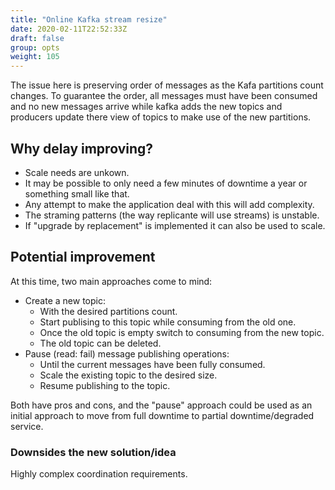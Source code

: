 ```yaml
---
title: "Online Kafka stream resize"
date: 2020-02-11T22:52:33Z
draft: false
group: opts
weight: 105
---
```


The issue here is preserving order of messages as the Kafa partitions count changes.
To guarantee the order, all messages must have been consumed and no new messages arrive
while kafka adds the new topics and producers update there view of topics to make use
of the new partitions.


## Why delay improving?
  * Scale needs are unkown.
  * It may be possible to only need a few minutes of downtime a year or something small like that.
  * Any attempt to make the application deal with this will add complexity.
  * The straming patterns (the way replicante will use streams) is unstable.
  * If "upgrade by replacement" is implemented it can also be used to scale.


## Potential improvement
At this time, two main approaches come to mind:

  * Create a new topic:
    * With the desired partitions count.
    * Start publising to this topic while consuming from the old one.
    * Once the old topic is empty switch to consuming from the new topic.
    * The old topic can be deleted.
  * Pause (read: fail) message publishing operations:
    * Until the current messages have been fully consumed.
    * Scale the existing topic to the desired size.
    * Resume publishing to the topic.

Both have pros and cons, and the "pause" approach could be used as an initial
approach to move from full downtime to partial downtime/degraded service.


### Downsides the new solution/idea
Highly complex coordination requirements.
